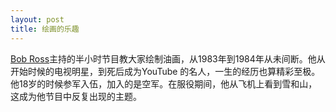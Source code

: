 ```yaml
---
layout: post
title: 绘画的乐趣 
---
```

[Bob Ross](https://en.wikipedia.org/wiki/Bob_Ross)主持的半小时节目教大家绘制油画，从1983年到1984年从未间断。他从开始时候的电视明星，到死后成为YouTube
的名人，一生的经历也算精彩至极。他18岁的时候参军入伍，加入的是空军。在服役期间，他从飞机上看到雪和山，这成为他节目中反复出现的主题。
